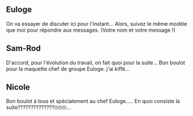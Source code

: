 ## Euloge
On va essayer de discuter ici pour l'instant...
Alors, suivez le même modèle que moi pour répondre aux messages. (Votre nom et votre message !)

## Sam-Rod
D'accord, pour l'évolution du travail, on fait quoi pour la suite...
Bon boulot pour la maquette chef de groupe Euloge. j'ai kiffé...

## Nicole

Bon boulot à tous et spécialement au chef  Euloge.....
En quoi consiste la suite??????????????🙄🙄🙄...